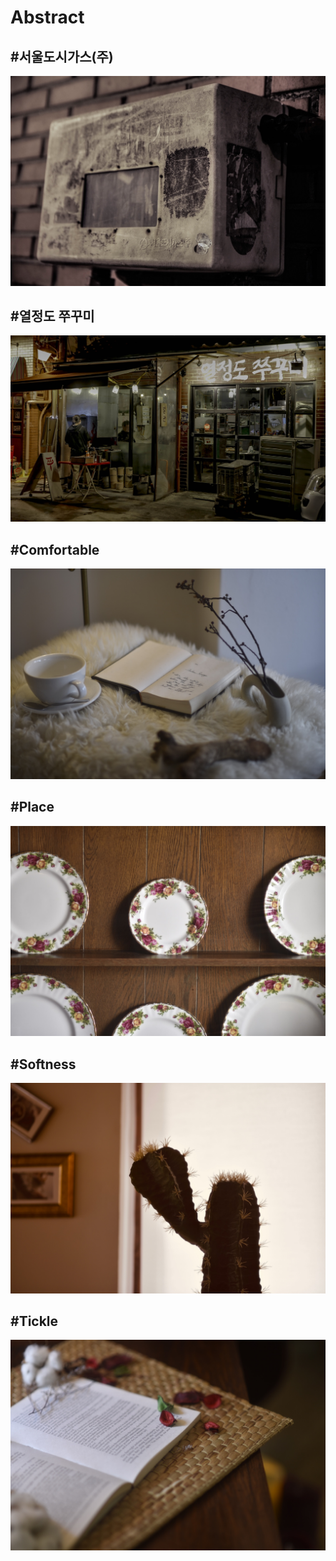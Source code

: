 # Abstract

## \#서울도시가스\(주\)

![](../../.gitbook/assets/undefined%20%282%29.jpg)

## \#열정도 쭈꾸미

![](../../.gitbook/assets/undefined%20%281%29.jpg)

## \#Comfortable

![](../../.gitbook/assets/compotable.jpg)

## \#Place

![](../../.gitbook/assets/place.jpg)

## \#Softness

![](../../.gitbook/assets/softness.jpg)

## \#Tickle

![](../../.gitbook/assets/tickle.jpg)

